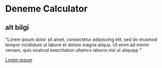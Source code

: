 # Deneme Calculator

## alt bilgi

"Lorem ipsum dolor sit amet, consectetur adipiscing elit, sed do eiusmod tempor incididunt ut labore et dolore magna aliqua. Ut enim ad minim veniam, quis nostrud exercitation ullamco laboris nisi ut aliquipp "

[Lorem ipsum](https://www.blugred.com)